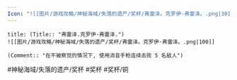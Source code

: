```yaml
---
Icon: "![[图片/游戏攻略/神秘海域/失落的遗产/奖杯/弗雷泽。克罗伊·弗雷泽。.png|30]]"
---
```

```ad-common-bronze-trophy
title: (Title:: "弗雷泽.克罗伊·弗雷泽.")
![[图片/游戏攻略/神秘海域/失落的遗产/奖杯/弗雷泽。克罗伊·弗雷泽。.png|100]]

(Comment:: "在不被察觉的情况下, 使用消音手枪连续击败 5 名敌人")
```

#神秘海域/失落的遗产/奖杯 #奖杯 #奖杯/铜
